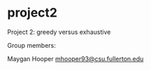 # project2
Project 2: greedy versus exhaustive

Group members:

Maygan Hooper mhooper93@csu.fullerton.edu
